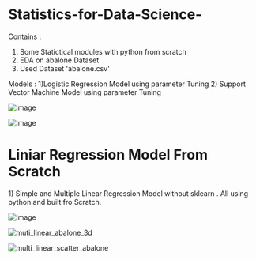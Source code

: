 # Statistics-for-Data-Science-

Contains :
1) Some Statictical modules with python from scratch 
2) EDA on abalone Dataset
3) Used Dataset 'abalone.csv'


Models :
1)Logistic Regression Model using parameter Tuning
2) Support Vector Machine Model using parameter Tuning

![image](https://user-images.githubusercontent.com/54597147/122651252-6e6f1400-d159-11eb-88f8-e8b48588d246.png)


![image](https://user-images.githubusercontent.com/54597147/122651259-75962200-d159-11eb-8d79-5e5378d46713.png)


<h1> Liniar Regression Model From Scratch </h1>
1) Simple and Multiple Linear Regression Model without sklearn . All using python and built fro Scratch.


![image](https://user-images.githubusercontent.com/54597147/122651189-f6085300-d158-11eb-8706-24e348e1ec54.png)

![muti_linear_abalone_3d](https://user-images.githubusercontent.com/54597147/122651227-48497400-d159-11eb-8ae4-77a2e3e06f29.png)

![multi_linear_scatter_abalone](https://user-images.githubusercontent.com/54597147/122651236-51d2dc00-d159-11eb-9eb0-22b80a71e8bc.png)

